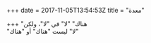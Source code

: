 +++
date = 2017-11-05T13:54:53Z
title = "معدة"

+++ 
"هناك" "لا" في "لا"، ولكن   
"لا" ليست "هناك" أو "هناك"